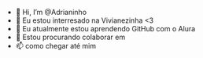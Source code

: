 - 👋 Hi, I’m @Adrianinho
- 👀 Eu estou interresado na Vivianezinha <3
- 🌱 Eu atualmente estou aprendendo GitHub com o Alura
- 💞️ Estou procurando colaborar em 
- 📫 como chegar até mim

<!---
Kolitski/Kolitski is a ✨ special ✨ repository because its `README.md` (this file) appears on your GitHub profile.
You can click the Preview link to take a look at your changes.
--->
